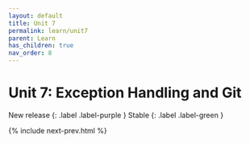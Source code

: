 ```yaml
---
layout: default
title: Unit 7
permalink: learn/unit7
parent: Learn
has_children: true
nav_order: 8
---
```


# Unit 7: Exception Handling and Git

<!-- prettier-ignore-start -->

New release
{: .label .label-purple }
Stable
{: .label .label-green }

<!-- prettier-ignore-end -->

{% include next-prev.html %}
